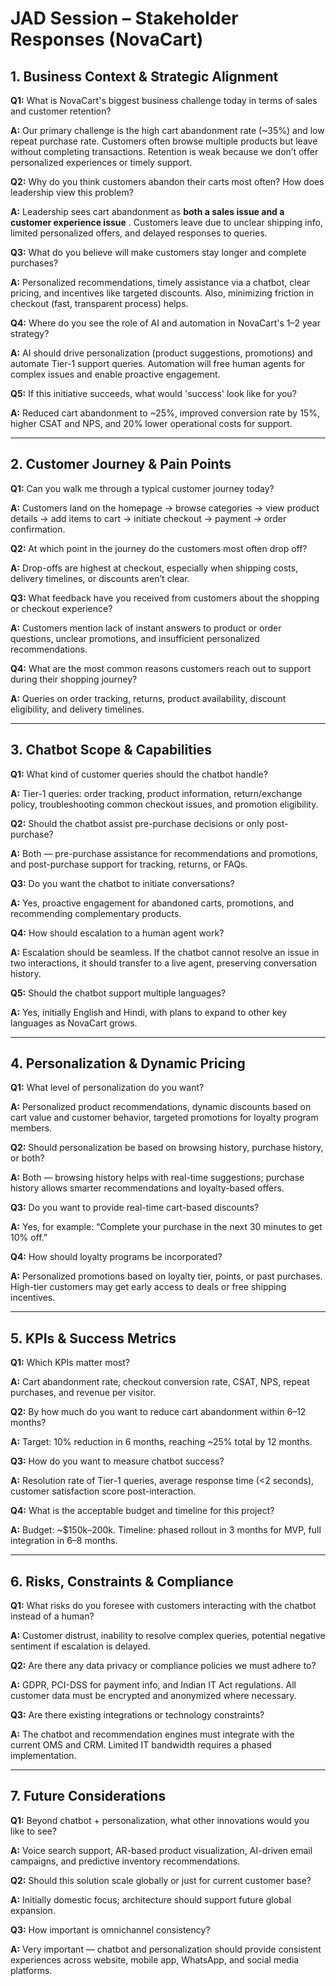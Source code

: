# JAD Session – Stakeholder Responses (NovaCart)

## 1. Business Context & Strategic Alignment

**Q1:** What is NovaCart's biggest business challenge today in terms of sales and customer retention?

**A:** Our primary challenge is the high cart abandonment rate (~35%) and low repeat purchase rate. Customers often browse multiple products but leave without completing transactions. Retention is weak because we don’t offer personalized experiences or timely support.

**Q2:** Why do you think customers abandon their carts most often? How does leadership view this problem?

**A:** Leadership sees cart abandonment as **both a sales issue and a customer experience issue** . Customers leave due to unclear shipping info, limited personalized offers, and delayed responses to queries.

**Q3:** What do you believe will make customers stay longer and complete purchases?

**A:** Personalized recommendations, timely assistance via a chatbot, clear pricing, and incentives like targeted discounts. Also, minimizing friction in checkout (fast, transparent process) helps.

**Q4:** Where do you see the role of AI and automation in NovaCart's 1–2 year strategy?

**A:** AI should drive personalization (product suggestions, promotions) and automate Tier-1 support queries. Automation will free human agents for complex issues and enable proactive engagement.

**Q5:** If this initiative succeeds, what would 'success' look like for you?

**A:** Reduced cart abandonment to ~25%, improved conversion rate by 15%, higher CSAT and NPS, and 20% lower operational costs for support.

---

## 2. Customer Journey & Pain Points

**Q1:** Can you walk me through a typical customer journey today?

**A:** Customers land on the homepage → browse categories → view product details → add items to cart → initiate checkout → payment → order confirmation.

**Q2:** At which point in the journey do the customers most often drop off?

**A:** Drop-offs are highest at checkout, especially when shipping costs, delivery timelines, or discounts aren’t clear.

**Q3:** What feedback have you received from customers about the shopping or checkout experience?

**A:** Customers mention lack of instant answers to product or order questions, unclear promotions, and insufficient personalized recommendations.

**Q4:** What are the most common reasons customers reach out to support during their shopping journey?

**A:** Queries on order tracking, returns, product availability, discount eligibility, and delivery timelines.

---

## 3. Chatbot Scope & Capabilities

**Q1:** What kind of customer queries should the chatbot handle?

**A:** Tier-1 queries: order tracking, product information, return/exchange policy, troubleshooting common checkout issues, and promotion eligibility.

**Q2:** Should the chatbot assist pre-purchase decisions or only post-purchase?

**A:** Both — pre-purchase assistance for recommendations and promotions, and post-purchase support for tracking, returns, or FAQs.

**Q3:** Do you want the chatbot to initiate conversations?

**A:** Yes, proactive engagement for abandoned carts, promotions, and recommending complementary products.

**Q4:** How should escalation to a human agent work?

**A:** Escalation should be seamless. If the chatbot cannot resolve an issue in two interactions, it should transfer to a live agent, preserving conversation history.

**Q5:** Should the chatbot support multiple languages?

**A:** Yes, initially English and Hindi, with plans to expand to other key languages as NovaCart grows.

---

## 4. Personalization & Dynamic Pricing

**Q1:** What level of personalization do you want?

**A:** Personalized product recommendations, dynamic discounts based on cart value and customer behavior, targeted promotions for loyalty program members.

**Q2:** Should personalization be based on browsing history, purchase history, or both?

**A:** Both — browsing history helps with real-time suggestions; purchase history allows smarter recommendations and loyalty-based offers.

**Q3:** Do you want to provide real-time cart-based discounts?

**A:** Yes, for example: “Complete your purchase in the next 30 minutes to get 10% off.”

**Q4:** How should loyalty programs be incorporated?

**A:** Personalized promotions based on loyalty tier, points, or past purchases. High-tier customers may get early access to deals or free shipping incentives.

---

## 5. KPIs & Success Metrics

**Q1:** Which KPIs matter most?

**A:** Cart abandonment rate, checkout conversion rate, CSAT, NPS, repeat purchases, and revenue per visitor.

**Q2:** By how much do you want to reduce cart abandonment within 6–12 months?

**A:** Target: 10% reduction in 6 months, reaching ~25% total by 12 months.

**Q3:** How do you want to measure chatbot success?

**A:** Resolution rate of Tier-1 queries, average response time (<2 seconds), customer satisfaction score post-interaction.

**Q4:** What is the acceptable budget and timeline for this project?

**A:** Budget: ~$150k–200k. Timeline: phased rollout in 3 months for MVP, full integration in 6–8 months.

---

## 6. Risks, Constraints & Compliance

**Q1:** What risks do you foresee with customers interacting with the chatbot instead of a human?

**A:** Customer distrust, inability to resolve complex queries, potential negative sentiment if escalation is delayed.

**Q2:** Are there any data privacy or compliance policies we must adhere to?

**A:** GDPR, PCI-DSS for payment info, and Indian IT Act regulations. All customer data must be encrypted and anonymized where necessary.

**Q3:** Are there existing integrations or technology constraints?

**A:** The chatbot and recommendation engines must integrate with the current OMS and CRM. Limited IT bandwidth requires a phased implementation.

---

## 7. Future Considerations

**Q1:** Beyond chatbot + personalization, what other innovations would you like to see?

**A:** Voice search support, AR-based product visualization, AI-driven email campaigns, and predictive inventory recommendations.

**Q2:** Should this solution scale globally or just for current customer base?

**A:** Initially domestic focus; architecture should support future global expansion.

**Q3:** How important is omnichannel consistency?

**A:** Very important — chatbot and personalization should provide consistent experiences across website, mobile app, WhatsApp, and social media platforms.
